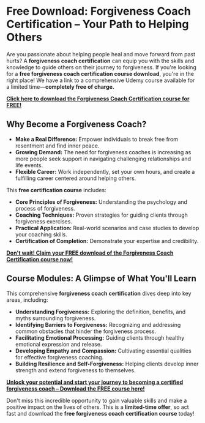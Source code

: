 # Free Download: Forgiveness Coach Certification – Your Path to Helping Others

Are you passionate about helping people heal and move forward from past hurts? A **forgiveness coach certification** can equip you with the skills and knowledge to guide others on their journey to forgiveness. If you're looking for a **free forgiveness coach certification course download**, you're in the right place! We have a link to a comprehensive Udemy course available for a limited time—**completely free of charge.**

[**Click here to download the Forgiveness Coach Certification course for FREE!**](https://udemywork.com/forgiveness-coach-certification)

## Why Become a Forgiveness Coach?

*   **Make a Real Difference:** Empower individuals to break free from resentment and find inner peace.
*   **Growing Demand:** The need for forgiveness coaches is increasing as more people seek support in navigating challenging relationships and life events.
*   **Flexible Career:** Work independently, set your own hours, and create a fulfilling career centered around helping others.

This **free certification course** includes:

*   **Core Principles of Forgiveness:** Understanding the psychology and process of forgiveness.
*   **Coaching Techniques:** Proven strategies for guiding clients through forgiveness exercises.
*   **Practical Application:** Real-world scenarios and case studies to develop your coaching skills.
*   **Certification of Completion:** Demonstrate your expertise and credibility.

[**Don't wait! Claim your FREE download of the Forgiveness Coach Certification course now!**](https://udemywork.com/forgiveness-coach-certification)

## Course Modules: A Glimpse of What You'll Learn

This comprehensive **forgiveness coach certification** dives deep into key areas, including:

*   **Understanding Forgiveness:** Exploring the definition, benefits, and myths surrounding forgiveness.
*   **Identifying Barriers to Forgiveness:** Recognizing and addressing common obstacles that hinder the forgiveness process.
*   **Facilitating Emotional Processing:** Guiding clients through healthy emotional expression and release.
*   **Developing Empathy and Compassion:** Cultivating essential qualities for effective forgiveness coaching.
*   **Building Resilience and Self-Forgiveness:** Helping clients develop inner strength and extend forgiveness to themselves.

[**Unlock your potential and start your journey to becoming a certified forgiveness coach – Download the FREE course here!**](https://udemywork.com/forgiveness-coach-certification)

Don't miss this incredible opportunity to gain valuable skills and make a positive impact on the lives of others. This is a **limited-time offer**, so act fast and download the **free forgiveness coach certification course** today!
